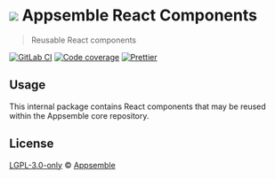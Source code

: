 # ![](https://gitlab.com/appsemble/appsemble/-/raw/0.20.35/config/assets/logo.svg) Appsemble React Components

> Reusable React components

[![GitLab CI](https://gitlab.com/appsemble/appsemble/badges/0.20.35/pipeline.svg)](https://gitlab.com/appsemble/appsemble/-/releases/0.20.35)
[![Code coverage](https://codecov.io/gl/appsemble/appsemble/branch/0.20.35/graph/badge.svg)](https://codecov.io/gl/appsemble/appsemble)
[![Prettier](https://img.shields.io/badge/code_style-prettier-ff69b4.svg)](https://prettier.io)

## Usage

This internal package contains React components that may be reused within the Appsemble core
repository.

## License

[LGPL-3.0-only](https://gitlab.com/appsemble/appsemble/-/blob/0.20.35/LICENSE.md) ©
[Appsemble](https://appsemble.com)
